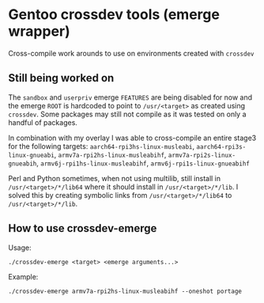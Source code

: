 # Gentoo crossdev tools (emerge wrapper)
Cross-compile work arounds to use on environments created with `crossdev`

## Still being worked on
The `sandbox` and `userpriv` emerge `FEATURES` are being disabled for now and the emerge `ROOT` is hardcoded to point to `/usr/<target>` as created using `crossdev`. Some packages may still not compile as it was tested on only a handful of packages.

In combination with my overlay I was able to cross-compile an entire stage3 for the following targets: `aarch64-rpi3hs-linux-musleabi`, `aarch64-rpi3s-linux-gnueabi`, `armv7a-rpi2hs-linux-musleabihf`, `armv7a-rpi2s-linux-gnueabih`, `armv6j-rpi1hs-linux-musleabihf`, `armv6j-rpi1s-linux-gnueabihf`

Perl and Python sometimes, when not using multilib, still install in `/usr/<target>/*/lib64` where it should install in `/usr/<target>/*/lib`. I solved this by creating symbolic links from `/usr/<target>/*/lib64` to `/usr/<target>/*/lib`.

## How to use crossdev-emerge
Usage:
```
./crossdev-emerge <target> <emerge arguments...>
```
Example:
```
./crossdev-emerge armv7a-rpi2hs-linux-musleabihf --oneshot portage 
```
